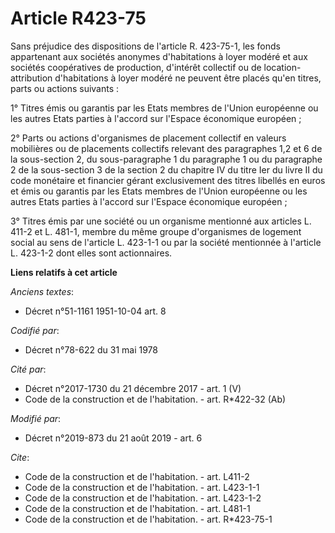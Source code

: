 # Article R423-75

Sans préjudice des dispositions de l'article R. 423-75-1, les fonds appartenant aux sociétés anonymes d'habitations à loyer
modéré et aux sociétés coopératives de production, d'intérêt collectif ou de location-attribution d'habitations à loyer
modéré ne peuvent être placés qu'en titres, parts ou actions suivants :

1° Titres émis ou garantis par les Etats membres de l'Union européenne ou les autres Etats parties à l'accord sur l'Espace
économique européen ;

2° Parts ou actions d'organismes de placement collectif en valeurs mobilières ou de placements collectifs relevant des
paragraphes 1,2 et 6 de la sous-section 2, du sous-paragraphe 1 du paragraphe 1 ou du paragraphe 2 de la sous-section 3 de la
section 2 du chapitre IV du titre Ier du livre II du code monétaire et financier gérant exclusivement des titres libellés en
euros et émis ou garantis par les Etats membres de l'Union européenne ou les autres Etats parties à l'accord sur l'Espace
économique européen ;

3° Titres émis par une société ou un organisme mentionné aux articles L. 411-2 et L. 481-1, membre du même groupe
d'organismes de logement social au sens de l'article L. 423-1-1 ou par la société mentionnée à l'article L. 423-1-2 dont
elles sont actionnaires.

**Liens relatifs à cet article**

_Anciens textes_:

  - Décret n°51-1161 1951-10-04 art. 8

_Codifié par_:

  - Décret n°78-622 du 31 mai 1978

_Cité par_:

  - Décret n°2017-1730 du 21 décembre 2017 - art. 1 (V)
  - Code de la construction et de l'habitation. - art. R*422-32 (Ab)

_Modifié par_:

  - Décret n°2019-873 du 21 août 2019 - art. 6

_Cite_:

  - Code de la construction et de l'habitation. - art. L411-2
  - Code de la construction et de l'habitation. - art. L423-1-1
  - Code de la construction et de l'habitation. - art. L423-1-2
  - Code de la construction et de l'habitation. - art. L481-1
  - Code de la construction et de l'habitation. - art. R*423-75-1
